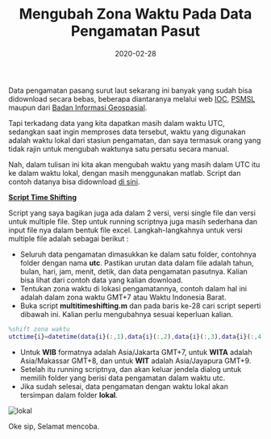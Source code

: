 ﻿---
title: Mengubah Zona Waktu Pada Data Pengamatan Pasut
date: 2020-02-28
slug: mengubah-zona-waktu-data-pasut
tags: 
- Pasut
- Matlab
categories : 
- Hidrografi
typora-root-url: ./
---

Data pengamatan pasang surut laut sekarang ini banyak yang sudah bisa didownload secara bebas, beberapa diantaranya melalui web [IOC](http://www.ioc-sealevelmonitoring.org/list.php), [PSMSL](https://www.psmsl.org/data/obtaining/) maupun dari [Badan Informasi Geospasial](http://ina-sealevelmonitoring.big.go.id/ipasoet/data/map). 

Tapi terkadang data yang kita dapatkan masih dalam waktu UTC, sedangkan saat ingin memproses data tersebut, waktu yang digunakan adalah waktu lokal dari stasiun pengamatan, dan saya termasuk orang yang tidak rajin untuk mengubah waktunya satu persatu secara manual.

Nah, dalam tulisan ini kita akan mengubah waktu yang masih dalam UTC itu ke dalam waktu lokal, dengan masih menggunakan matlab. Script dan contoh datanya bisa didownload [di sini](https://1drv.ms/u/s!AlFYwWWftV2zmhZeyhN99fcxZ26L?e=ZC1b31).

**[Script Time Shifting](https://1drv.ms/u/s!AlFYwWWftV2zmhZeyhN99fcxZ26L?e=ZC1b31)**

Script yang saya bagikan juga ada dalam 2 versi, versi single file dan versi untuk multiple file. Step untuk running scriptnya juga masih sederhana dan input file nya dalam bentuk file excel. Langkah-langkahnya untuk versi multiple file adalah sebagai berikut :

- Seluruh data pengamatan dimasukkan ke dalam satu folder, contohnya folder dengan nama **utc**. Pastikan urutan data dalam file adalah tahun, bulan, hari, jam, menit, detik, dan data pengamatan pasutnya. Kalian bisa lihat dari contoh data yang kalian download.
- Tentukan zona waktu di lokasi pengamatannya, contoh dalam hal ini adalah dalam zona waktu GMT+7 atau Waktu Indonesia Barat.
- Buka script **multitimeshifting.m** dan pada baris ke-28 cari script seperti dibawah ini. Kalian perlu mengubahnya sesuai keperluan kalian.

```matlab
%shift zona waktu
utctime{i}=datetime(data{i}(:,1),data{i}(:,2),data{i}(:,3),data{i}(:,4),data{i}(:,5),data{i}(:,6),'Timezone','Asia/Jakarta'); 
```

- Untuk **WIB** formatnya adalah Asia/Jakarta GMT+7, untuk **WITA** adalah Asia/Makassar GMT+8, dan untuk **WIT** adalah Asia/Jayapura GMT+9.
- Setelah itu running scriptnya, dan akan keluar jendela dialog untuk memilih folder yang berisi data pengamatan dalam waktu utc.
- Jika sudah selesai, data pengamatan dengan waktu lokal akan tersimpan dalam folder **lokal**. 

![lokal](./zone2.jpg "Contoh data yang sudah diubah kedalam local time")

Oke sip, Selamat mencoba.

